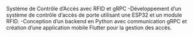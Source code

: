 Système de Contrôle d’Accès avec RFID et gRPC 
-Développement d’un système de contrôle d’accès de porte utilisant une ESP32 et un module RFID.
-Conception d’un backend en Python avec communication gRPC et création d’une application mobile Flutter pour la gestion des accès.
